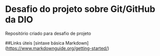 # Desafio do projeto sobre Git/GitHub da DIO
Repositório criado para desafio de projeto

##Links úteis
[sintaxe básica Markdown] (https://www.markdownguide.org/getting-started/)

